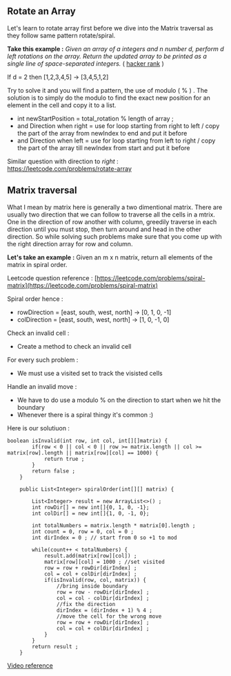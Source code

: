 ## Rotate an Array
Let's learn to rotate array first before we dive into the Matrix traversal as they follow same pattern rotate/spiral.

**Take this example :**
_Given an array  of a integers and n number d, perform d left rotations on the array. Return the updated array to be printed as a single line of space-separated integers._ ( [hacker rank](https://www.hackerrank.com/challenges/ctci-array-left-rotation/problem) )

 If d = 2 then [1,2,3,4,5] -> [3,4,5,1,2]

Try to solve it and you will find a pattern, the use of modulo ( % ) .
The solution is to simply do the modulo to find the exact new position for an element in the cell and copy it to a list.

* int newStartPosition = total_rotation % length of array ;
* and Direction when right = use for loop starting from right to left / copy the part of the array from newIndex to end and put it before
* and Direction when left = use for loop starting from left to right / copy the part of the array till newIndex from start and put it before

Similar question with direction to _right_ : https://leetcode.com/problems/rotate-array

## Matrix traversal 
What I mean by matrix here is generally a two dimentional matrix. 
There are usually two direction that we can follow to traverse all the cells in a mtrix.
One in the direction of row another with column, greedily traverse in each direction until you must stop, then turn around and head in the other direction.
So while solving such problems make sure that you come up with the right direction array for row and column.

**Let's take an example :**
Given an m x n matrix, return all elements of the matrix in spiral order.

Leetcode question reference : [https://leetcode.com/problems/spiral-matrix](https://leetcode.com/problems/spiral-matrix)

Spiral order hence :
* rowDirection = [east, south, west, north] -> [0, 1, 0, -1]
* colDirection = [east, south, west, north] -> [1, 0, -1, 0]

Check an invalid cell : 
* Create a method to check an invalid cell

For every such problem : 
* We must use a visited set to track the visisted cells

Handle an invalid move :
* We have to do use a modulo % on the direction to start when we hit the boundary
* Whenever there is a spiral thingy it's common :)

Here is our solutiuon :
```
boolean isInvalid(int row, int col, int[][]matrix) {
        if(row < 0 || col < 0 || row >= matrix.length || col >= matrix[row].length || matrix[row][col] == 1000) {
            return true ;
        }
        return false ;
    }

    public List<Integer> spiralOrder(int[][] matrix) {

        List<Integer> result = new ArrayList<>() ;
        int rowDir[] = new int[]{0, 1, 0, -1};
        int colDir[] = new int[]{1, 0, -1, 0};

        int totalNumbers = matrix.length * matrix[0].length ;
        int count = 0, row = 0, col = 0 ;
        int dirIndex = 0 ; // start from 0 so +1 to mod

        while(count++ < totalNumbers) {
            result.add(matrix[row][col]) ;
            matrix[row][col] = 1000 ; //set visited
            row = row + rowDir[dirIndex] ;
            col = col + colDir[dirIndex] ;
            if(isInvalid(row, col, matrix)) {
                //bring inside boundary
                row = row - rowDir[dirIndex] ;
                col = col - colDir[dirIndex] ;
                //fix the direction
                dirIndex = (dirIndex + 1) % 4 ;
                //move the cell for the wrong move
                row = row + rowDir[dirIndex] ;
                col = col + colDir[dirIndex] ;
            }
        }
        return result ;
    }
```
[Video reference](https://youtu.be/J8TkpdvbRcE)
